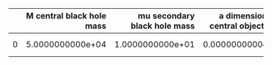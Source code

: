 |    |   M central black hole mass |   mu secondary black hole mass |   a dimensionless central object spin |   p_f final semi-latus rectum |   e_f final eccentricity |       z redshift |   dist luminosity distance in Gpc |   T inspiral duration in years |   A power-law amplitude |   nr power-law index |
|---:|----------------------------:|-------------------------------:|--------------------------------------:|------------------------------:|-------------------------:|-----------------:|----------------------------------:|-------------------------------:|------------------------:|---------------------:|
|  0 |            5.0000000000e+04 |               1.0000000000e+01 |                      0.0000000000e+00 |              7.0200000000e+00 |         1.0000000000e-02 | 5.0000000000e-01 |                  2.9531474420e+00 |               2.0000000000e+00 |        0.0000000000e+00 |     8.0000000000e+00 |